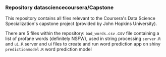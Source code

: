 ### Repository datasciencecoursera/Capstone

This repository contains all files relevant to the Coursera's Data Science Specialization's capstone project (provided by John Hopkins University).

There are 5 files within the repository:
```bad_words.csv``` .csv file containing a list of profane words (definitely NSFW), used in string processing
```server.R``` and ```ui.R``` server and ui files to create and run word prediction app on shiny
```predictionmodel.R``` word prediction model
